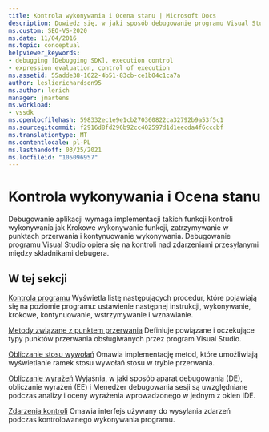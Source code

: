 ```yaml
---
title: Kontrola wykonywania i Ocena stanu | Microsoft Docs
description: Dowiedz się, w jaki sposób debugowanie programu Visual Studio jest podstawą kontroli wykonywania na zdarzeniach przesyłanych między składnikami debugera.
ms.custom: SEO-VS-2020
ms.date: 11/04/2016
ms.topic: conceptual
helpviewer_keywords:
- debugging [Debugging SDK], execution control
- expression evaluation, control of execution
ms.assetid: 55adde38-1622-4b51-83cb-ce1b04c1ca7a
author: leslierichardson95
ms.author: lerich
manager: jmartens
ms.workload:
- vssdk
ms.openlocfilehash: 598332ec1e9e1cb270360822ca32792b9a53f5c1
ms.sourcegitcommit: f2916d8fd296b92cc402597d1d1eecda4f6cccbf
ms.translationtype: MT
ms.contentlocale: pl-PL
ms.lasthandoff: 03/25/2021
ms.locfileid: "105096957"
---
```

# <a name="execution-control-and-state-evaluation"></a>Kontrola wykonywania i Ocena stanu
Debugowanie aplikacji wymaga implementacji takich funkcji kontroli wykonywania jak Krokowe wykonywanie funkcji, zatrzymywanie w punktach przerwania i kontynuowanie wykonywania. Debugowanie programu Visual Studio opiera się na kontroli nad zdarzeniami przesyłanymi między składnikami debugera.

## <a name="in-this-section"></a>W tej sekcji
 [Kontrola programu](../../extensibility/debugger/program-control.md) Wyświetla listę następujących procedur, które pojawiają się na poziomie programu: ustawienie następnej instrukcji, wykonywanie, krokowe, kontynuowanie, wstrzymywanie i wznawianie.

 [Metody związane z punktem przerwania](../../extensibility/debugger/breakpoint-related-methods.md) Definiuje powiązane i oczekujące typy punktów przerwania obsługiwanych przez program Visual Studio.

 [Obliczanie stosu wywołań](../../extensibility/debugger/call-stack-evaluation.md) Omawia implementację metod, które umożliwiają wyświetlanie ramek stosu wywołań stosu w trybie przerwania.

 [Obliczanie wyrażeń](../../extensibility/debugger/expression-evaluation-visual-studio-debugging-sdk.md) Wyjaśnia, w jaki sposób aparat debugowania (DE), obliczanie wyrażeń (EE) i Menedżer debugowania sesji są uwzględniane podczas analizy i oceny wyrażenia wprowadzonego w jednym z okien IDE.

 [Zdarzenia kontroli](../../extensibility/debugger/control-events.md) Omawia interfejs używany do wysyłania zdarzeń podczas kontrolowanego wykonywania programu.
